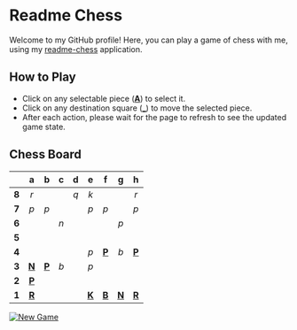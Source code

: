 # Readme Chess

Welcome to my GitHub profile! Here, you can play a game of chess with me, using my [readme-chess](https://github.com/grim-kalman/readme-chess) application.

## How to Play

- Click on any selectable piece ([**A**]()) to select it.
- Click on any destination square ([**_**]()) to move the selected piece.
- After each action, please wait for the page to refresh to see the updated game state.

## Chess Board
|     |  a  |  b  |  c  |  d  |  e  |  f  |  g  |  h  |
|:---:|:---:|:---:|:---:|:---:|:---:|:---:|:---:|:---:|
|  **8**  |  _r_  |     |     |  _q_  |  _k_  |     |     |  _r_  |
|  **7**  |  _p_  |  _p_  |     |     |  _p_  |  _p_  |     |  _p_  |
|  **6**  |     |     |  _n_  |     |     |     |  _p_  |     |
|  **5**  |     |     |     |     |     |     |     |     |
|  **4**  |     |     |     |     |  _p_  |  [**P**](https://github.com/grim-kalman)  |  _b_  |  [**P**](https://github.com/grim-kalman)  |
|  **3**  |  [**N**](https://github.com/grim-kalman)  |  [**P**](https://github.com/grim-kalman)  |  _b_  |     |  _p_  |     |     |     |
|  **2**  |  [**P**](https://github.com/grim-kalman)  |     |     |     |     |     |     |     |
|  **1**  |  [**R**](https://github.com/grim-kalman)  |     |     |     |  [**K**](https://github.com/grim-kalman)  |  [**B**](https://github.com/grim-kalman)  |  [**N**](https://github.com/grim-kalman)  |  [**R**](https://github.com/grim-kalman)  |

[![New Game](https://img.shields.io/badge/New_Game-4CAF50)](https://readmechess.azurewebsites.net/new)